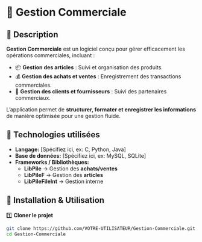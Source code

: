 # 🏪 Gestion Commerciale  

## 📌 Description  
**Gestion Commerciale** est un logiciel conçu pour gérer efficacement les opérations commerciales, incluant :  
- 📦 **Gestion des articles** : Suivi et organisation des produits.  
- 💰 **Gestion des achats et ventes** : Enregistrement des transactions commerciales.  
- 👥 **Gestion des clients et fournisseurs** : Suivi des partenaires commerciaux.  

L’application permet de **structurer, formater et enregistrer les informations** de manière optimisée pour une gestion fluide.  

## 🔧 Technologies utilisées  
- **Langage:** [Spécifiez ici, ex: C, Python, Java]  
- **Base de données:** [Spécifiez ici, ex: MySQL, SQLite]  
- **Frameworks / Bibliothèques:**  
  - **LibPile** → Gestion des **achats/ventes**  
  - **LibPileF** → Gestion des **articles**  
  - **LibPileFileInt** → Gestion interne  

## 🚀 Installation & Utilisation  
1️⃣ **Cloner le projet**  
```bash
git clone https://github.com/VOTRE-UTILISATEUR/Gestion-Commerciale.git
cd Gestion-Commerciale
